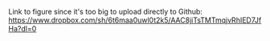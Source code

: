Link to figure since it's too big to upload directly to Github:
https://www.dropbox.com/sh/6t6maa0uwl0t2k5/AAC8jiTsTMTmqjvRhIED7JfHa?dl=0
